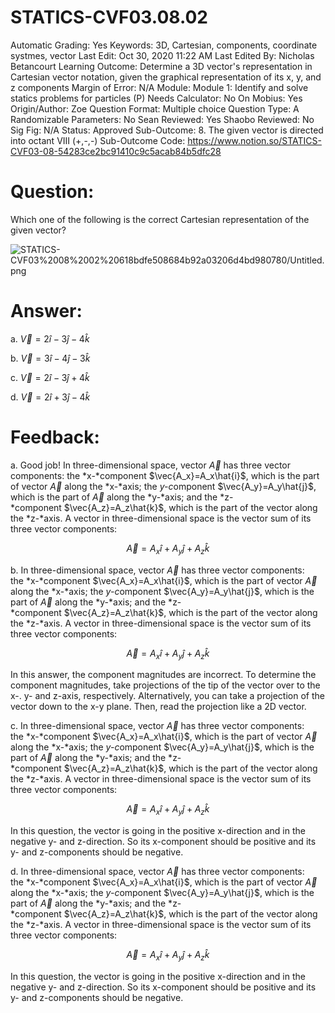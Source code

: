 # STATICS-CVF03.08.02

Automatic Grading: Yes
Keywords: 3D, Cartesian, components, coordinate systmes, vector
Last Edit: Oct 30, 2020 11:22 AM
Last Edited By: Nicholas Betancourt
Learning Outcome: Determine a 3D vector's representation in Cartesian vector notation, given the graphical representation of its x, y, and z components
Margin of Error: N/A
Module: Module 1: Identify and solve statics problems for particles (P)
Needs Calculator: No
On Mobius: Yes
Origin/Author: Zoe
Question Format: Multiple choice
Question Type: A
Randomizable Parameters: No
Sean Reviewed: Yes
Shaobo Reviewed: No
Sig Fig: N/A
Status: Approved
Sub-Outcome: 8. The given vector is directed into octant VIII  (+,-,-)
Sub-Outcome Code: https://www.notion.so/STATICS-CVF03-08-54283ce2bc91410c9c5acab84b5dfc28

# Question:

Which one of the following is the correct Cartesian representation of the given vector?

![STATICS-CVF03%2008%2002%20618bdfe508684b92a03206d4bd980780/Untitled.png](STATICS-CVF03%2008%2002%20618bdfe508684b92a03206d4bd980780/Untitled.png)

# Answer:

a. $\vec{V}=2\hat{i}-3\hat{j}-4\hat{k}$

b. $\vec{V}=3\hat{i}-4\hat{j}-3\hat{k}$

c. $\vec{V}=2\hat{i}-3\hat{j}+4\hat{k}$

d. $\vec{V}=2\hat{i}+3\hat{j}-4\hat{k}$

# Feedback:

a. Good job! In three-dimensional space, vector $\vec{A}$ has three vector components: the *x-*component $\vec{A_x}=A_x\hat{i}$, which is the part of vector $\vec{A}$ along the *x-*axis; the *y-c*omponent $\vec{A_y}=A_y\hat{j}$, which is the part of $\vec{A}$ along the *y-*axis; and the *z-*component $\vec{A_z}=A_z\hat{k}$, which is the part of the vector along the *z-*axis. A vector in three-dimensional space is the vector sum of its three vector components:

$$\vec{A}=A_x\hat{i}+A_y\hat{j}+A_z\hat{k}$$

b. In three-dimensional space, vector $\vec{A}$ has three vector components: the *x-*component $\vec{A_x}=A_x\hat{i}$, which is the part of vector $\vec{A}$ along the *x-*axis; the *y-c*omponent $\vec{A_y}=A_y\hat{j}$, which is the part of $\vec{A}$ along the *y-*axis; and the *z-*component $\vec{A_z}=A_z\hat{k}$, which is the part of the vector along the *z-*axis. A vector in three-dimensional space is the vector sum of its three vector components:

$$\vec{A}=A_x\hat{i}+A_y\hat{j}+A_z\hat{k}$$

In this answer, the component magnitudes are incorrect.  To determine the component magnitudes, take projections of the tip of the vector over to the x-. y- and z-axis, respectively.  Alternatively, you can take a projection of the vector down to the x-y plane. Then, read the projection like a 2D vector.

c. In three-dimensional space, vector $\vec{A}$ has three vector components: the *x-*component $\vec{A_x}=A_x\hat{i}$, which is the part of vector $\vec{A}$ along the *x-*axis; the *y-c*omponent $\vec{A_y}=A_y\hat{j}$, which is the part of $\vec{A}$ along the *y-*axis; and the *z-*component $\vec{A_z}=A_z\hat{k}$, which is the part of the vector along the *z-*axis. A vector in three-dimensional space is the vector sum of its three vector components:

$$\vec{A}=A_x\hat{i}+A_y\hat{j}+A_z\hat{k}$$

In this question, the vector is going in the positive x-direction and in the negative y- and z-direction. So its x-component should be positive and its y- and z-components should be negative.

d. In three-dimensional space, vector $\vec{A}$ has three vector components: the *x-*component $\vec{A_x}=A_x\hat{i}$, which is the part of vector $\vec{A}$ along the *x-*axis; the *y-c*omponent $\vec{A_y}=A_y\hat{j}$, which is the part of $\vec{A}$ along the *y-*axis; and the *z-*component $\vec{A_z}=A_z\hat{k}$, which is the part of the vector along the *z-*axis. A vector in three-dimensional space is the vector sum of its three vector components:

$$\vec{A}=A_x\hat{i}+A_y\hat{j}+A_z\hat{k}$$

In this question, the vector is going in the positive x-direction and in the negative y- and z-direction. So its x-component should be positive and its y- and z-components should be negative.